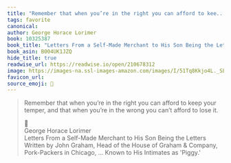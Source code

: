 ```yaml
---
title: "Remember that when you’re in the right you can afford to kee..."
tags: favorite
canonical: 
author: George Horace Lorimer
book: 10325387
book_title: "Letters From a Self-Made Merchant to His Son Being the Letters Written by John Graham, Head of the House of Graham & Company, Pork-Packers in Chicago, ... Known to His Intimates as 'Piggy.'"
book_asin: B004UK1JZQ
hide_title: true
readwise_url: https://readwise.io/open/210678312
image: https://images-na.ssl-images-amazon.com/images/I/51Tq8Kkjo4L._SL200_.jpg
favicon_url: 
source_emoji: 📕
---
```


> Remember that when you’re in the right you can afford to keep your temper, and that when you’re in the wrong you can’t afford to lose it.
> <div class="quoteback-footer"><div class="quoteback-avatar"><span class="mini-emoji"> 📕</span></div><div class="quoteback-metadata"><div class="metadata-inner"><span style="display:none">FROM:</span><div aria-label="George Horace Lorimer" class="quoteback-author"> George Horace Lorimer</div><div aria-label="Letters From a Self-Made Merchant to His Son Being the Letters Written by John Graham, Head of the House of Graham & Company, Pork-Packers in Chicago, ... Known to His Intimates as 'Piggy.'" class="quoteback-title"> Letters From a Self-Made Merchant to His Son Being the Letters Written by John Graham, Head of the House of Graham & Company, Pork-Packers in Chicago, ... Known to His Intimates as 'Piggy.'</div></div></div></div>